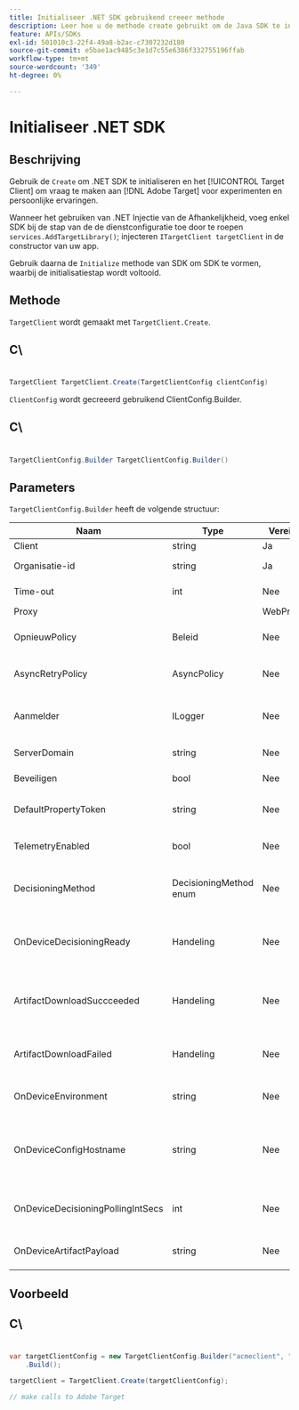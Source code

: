 ```yaml
---
title: Initialiseer .NET SDK gebruikend creeer methode
description: Leer hoe u de methode create gebruikt om de Java SDK te initialiseren en het [!UICONTROL TargetClient] om vraag te maken aan [!DNL Adobe Target] voor experimenten en persoonlijke ervaringen.
feature: APIs/SDKs
exl-id: 501010c3-22f4-49a8-b2ac-c7307232d180
source-git-commit: e5bae1ac9485c3e1d7c55e6386f332755196ffab
workflow-type: tm+mt
source-wordcount: '349'
ht-degree: 0%

---
```


# Initialiseer .NET SDK

## Beschrijving

Gebruik de `Create` om .NET SDK te initialiseren en het [!UICONTROL Target Client] om vraag te maken aan [!DNL Adobe Target] voor experimenten en persoonlijke ervaringen.

Wanneer het gebruiken van .NET Injectie van de Afhankelijkheid, voeg enkel SDK bij de stap van de de dienstconfiguratie toe door te roepen `services.AddTargetLibrary()`; injecteren `ITargetClient targetClient` in de constructor van uw app.

Gebruik daarna de `Initialize` methode van SDK om SDK te vormen, waarbij de initialisatiestap wordt voltooid.

## Methode

`TargetClient` wordt gemaakt met `TargetClient.Create`.

## C\
#

```csharp {line-numbers="true"}
TargetClient TargetClient.Create(TargetClientConfig clientConfig)
```

`ClientConfig` wordt gecreeerd gebruikend ClientConfig.Builder.

## C\
#

```csharp {line-numbers="true"}
TargetClientConfig.Builder TargetClientConfig.Builder()
```

## Parameters

`TargetClientConfig.Builder` heeft de volgende structuur:

| Naam | Type | Vereist | Standaard | Beschrijving |
| --- | --- | --- | --- | --- |
| Client | string | Ja | Geen | [!UICONTROL Target Client Id] |
| Organisatie-id | string | Ja | Geen | [!UICONTROL Experience Cloud Organization ID] |
| Time-out | int | Nee | 10000 | Time-out voor alle aanvragen in milliseconden |
| Proxy |  | WebProxy | Nee | null | Proxy voor alles [!DNL Target] verzoeken |
| OpnieuwPolicy | Beleid | Nee | null | Beleid voor iedereen opnieuw proberen [!DNL Target] verzoeken |
| AsyncRetryPolicy | AsyncPolicy | Nee | null | Beleid voor opnieuw proberen synchroniseren voor iedereen [!DNL Target] verzoeken |
| Aanmelder | ILogger | Nee | null | Wordt gebruikt voor foutopsporingslogboekregistratie van [!DNL Target] verzoeken en antwoorden |
| ServerDomain | string | Nee | `client.tt.omtrdc.net` | Overschrijft de standaardhostnaam |
| Beveiligen | bool | Nee | true | Ongedaan maken om HTTP-schema af te dwingen |
| DefaultPropertyToken | string | Nee | null | Hiermee wordt het standaard eigenschapstoken ingesteld voor elke `getOffers` call |
| TelemetryEnabled | bool | Nee | true | Telemetriegegevens verzenden om het gebruik van SDK te verbeteren |
| DecisioningMethod | DecisioningMethod enum | Nee | ServerSide | Moet worden ingesteld op OnDevice of Hybrid om apparaatbeslissingen mogelijk te maken |
| OnDeviceDecisioningReady | Handeling | Nee | null | Delegeren voor de gebeurtenis Klaar voor beslissingen op het apparaat (één keer opgeroepen wanneer de beslissing op het apparaat gereed is) |
| ArtifactDownloadSuccceeded | Handeling | Nee | null | Delegeren voor het downloaden van artefacten voor beslissingen op het apparaat (aangeroepen voor elke geslaagde artefactdownload) |
| ArtifactDownloadFailed | Handeling | Nee | null | Delegeren voor downloadfout van beslissingsartefact op apparaat (aangeroepen voor elke mislukte artefactdownload) |
| OnDeviceEnvironment | string | Nee | productie | Kan worden gebruikt om een andere apparaatomgeving op te geven, zoals ophaling |
| OnDeviceConfigHostname | string | Nee | `assets.adobetarget.com` | Kan worden gebruikt om een andere host op te geven die moet worden gebruikt om het Artefactbestand voor beslissingen op het apparaat te downloaden |
| OnDeviceDecisioningPollingIntSecs | int | Nee | 300 (5 min) | Aantal seconden tussen terugwinning van het op apparaat beslissingsartefactdossier |
| OnDeviceArtifactPayload | string | Nee | null | Verstrekt op apparaat beslist met een lokale artefactlading om directe uitvoering toe te staan |

## Voorbeeld

## C\
#

```csharp {line-numbers="true"}
var targetClientConfig = new TargetClientConfig.Builder("acmeclient", "ABCDEF012345677890ABCDEF0@AdobeOrg")
    .Build();

targetClient = TargetClient.Create(targetClientConfig);

// make calls to Adobe Target
```

